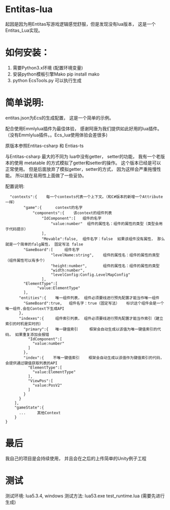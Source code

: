 # Entitas-lua
起因是因为用Entitas写游戏逻辑感觉舒服，但是发现没有lua版本， 这是一个Entitas_Lua实现。


# 如何安装：
1. 需要Python3.x环境   (配置环境变量)
2. 安装python模板引擎Mako
   pip install mako
3. python EcsTools.py 可以执行生成




# 简单说明:
entitas.json为Ecs的生成配置，  这是一个简单的示例。

配合使用Emmlylua插件为最佳体验， 感谢阿唐为我们提供如此好用的lua插件。（没有Emmlylua插件。。Ecs_lua使用体验会差很多)

原版本参照Entitas-csharp 和 Entias-ts

与Entitas-csharp 最大的不同为 lua中没有getter， setter的功能， 我有一个老版本的使用 metatable 的方式模拟了getter和setter的操作。 
这个版本已经是可以正常使用。 
但是后面放弃了模拟getter，setter的方式， 因为这样会严重拖慢性能。 所以就在易用性上面做了一些妥协。


配置说明:
~~~
  "contexts":{    每一个contexts代表一个上下文。（和C#版本的新增一个Attribute一样）
		"game":{      context的名字
			"components":{    该context的组件列表
				"IdComponent":[   组件的名字
					"value:number"  组件的属性名：组件的属性的类型（类型会用于代码提示）
				],
				"Movable":false,  组件名字：false  如果该组件没有属性， 那么就是一个简单的falg属性， 固定写法 false
        "GameBoard":[     组件名字
					"levelName:string",    组件的属性名：组件的属性的类型（组件属性可以有多个）
					"height:number",       组件的属性名：组件的属性的类型
					"width:number",
					"levelConfig:Config.LevelMapConfig"
				],
        "ElementType":[
              "value:ElementType"
        ],
      "entities":{    唯一组件列表， 组件必须要线进行预先配置才能当作唯一组件
        "GameBoard":true,   组件名字：true（固定写法）   标识这个组件会是一个唯一组件.会在Context下生成API
      },
      "indexes":{     组件索引列表， 组件必须要线进行预先配置才能当作索引（建立索引的时机是实时的）
        "primary":{   唯一键值索引     框架会自动生成以该值为唯一键值索引的代码， 如果重复添加会报错
          "IdComponent":[
            "value:number"
          ]
        },
        "index":{    不唯一键值索引    框架会自动生成以该值作为键值索引的代码， 会提供通过键值获取列表的API
          "ElementType":[
            "value:ElementType"
          ],
          "ViewPos":[
            "value:PosV2"
          ]
        }
      }
    ],
    "gameState":{
      ...     其他Context
    }
}
~~~
# 最后

我自己的项目是会持续使用， 并且会在之后的上传简单的Unity例子工程


# 测试
测试环境: lua5.3.4, windows
测试方法: lua53.exe test_runtime.lua (需要先进行生成)


